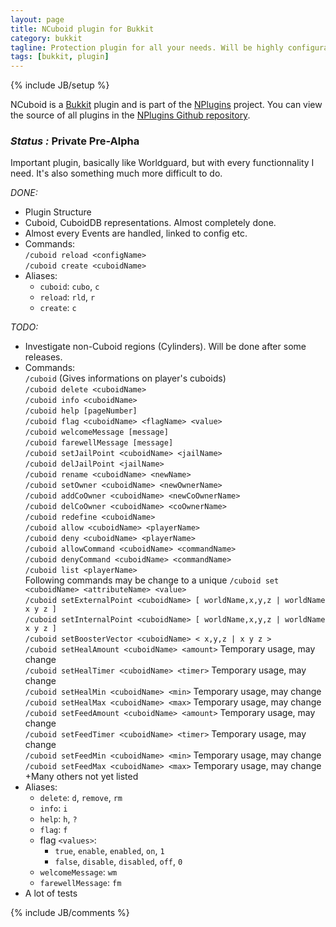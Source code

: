 ```yaml
---
layout: page
title: NCuboid plugin for Bukkit
category: bukkit
tagline: Protection plugin for all your needs. Will be highly configurable.
tags: [bukkit, plugin]
---
```

{% include JB/setup %}

NCuboid is a [Bukkit][] plugin and is part of the [NPlugins][] project.
You can view the source of all plugins in the [NPlugins Github repository][].

### *Status :* Private Pre-Alpha

Important plugin, basically like Worldguard, but with every functionnality I need. It's also something much more difficult to do.

_DONE:_
* Plugin Structure
* Cuboid, CuboidDB representations. Almost completely done.
* Almost every Events are handled, linked to config etc.
* Commands:  
    `/cuboid reload <configName>`  
    `/cuboid create <cuboidName>`  
* Aliases:  
  + `cuboid`: `cubo`, `c`
  + `reload`: `rld`, `r`
  + `create`: `c`

_TODO:_
* Investigate non-Cuboid regions (Cylinders). Will be done after some releases.
* Commands:  
    `/cuboid` (Gives informations on player's cuboids)  
    `/cuboid delete <cuboidName>`  
    `/cuboid info <cuboidName>`  
    `/cuboid help [pageNumber]`  
    `/cuboid flag <cuboidName> <flagName> <value>`  
    `/cuboid welcomeMessage [message]`  
    `/cuboid farewellMessage [message]`  
    `/cuboid setJailPoint <cuboidName> <jailName>`  
    `/cuboid delJailPoint <jailName>`  
    `/cuboid rename <cuboidName> <newName>`  
    `/cuboid setOwner <cuboidName> <newOwnerName>`  
    `/cuboid addCoOwner <cuboidName> <newCoOwnerName>`  
    `/cuboid delCoOwner <cuboidName> <coOwnerName>`  
    `/cuboid redefine <cuboidName>`  
    `/cuboid allow <cuboidName> <playerName>`  
    `/cuboid deny <cuboidName> <playerName>`  
    `/cuboid allowCommand <cuboidName> <commandName>`  
    `/cuboid denyCommand <cuboidName> <commandName>`  
    `/cuboid list <playerName>`  
    Following commands may be change to a unique `/cuboid set <cuboidName> <attributeName> <value>`  
    `/cuboid setExternalPoint <cuboidName> [ worldName,x,y,z | worldName x y z ]`  
    `/cuboid setInternalPoint <cuboidName> [ worldName,x,y,z | worldName x y z ]`  
    `/cuboid setBoosterVector <cuboidName> < x,y,z | x y z >`  
    `/cuboid setHealAmount <cuboidName> <amount>` Temporary usage, may change  
    `/cuboid setHealTimer <cuboidName> <timer>` Temporary usage, may change  
    `/cuboid setHealMin <cuboidName> <min>` Temporary usage, may change  
    `/cuboid setHealMax <cuboidName> <max>` Temporary usage, may change  
    `/cuboid setFeedAmount <cuboidName> <amount>` Temporary usage, may change  
    `/cuboid setFeedTimer <cuboidName> <timer>` Temporary usage, may change  
    `/cuboid setFeedMin <cuboidName> <min>` Temporary usage, may change  
    `/cuboid setFeedMax <cuboidName> <max>` Temporary usage, may change  
    +Many others not yet listed  
* Aliases:  
  + `delete`: `d`, `remove`, `rm`
  + `info`: `i`
  + `help`: `h`, `?`
  + `flag`: `f`
  + flag `<values>`:
    - `true`, `enable`, `enabled`, `on`, `1`
    - `false`, `disable`, `disabled`, `off`, `0`
  + `welcomeMessage`: `wm`
  + `farewellMessage`: `fm`
* A lot of tests

{% include JB/comments %}

<!--- Under this lines are links defined --->
[Bukkit]: http://bukkit.org "Bukkit Forums"

[NPlugins]: /bukkit/NPlugins.html "NPlugins project page"
[NPlugins Github repository]: https://github.com/Ribesg/NPlugins "NPlugins Github repository"